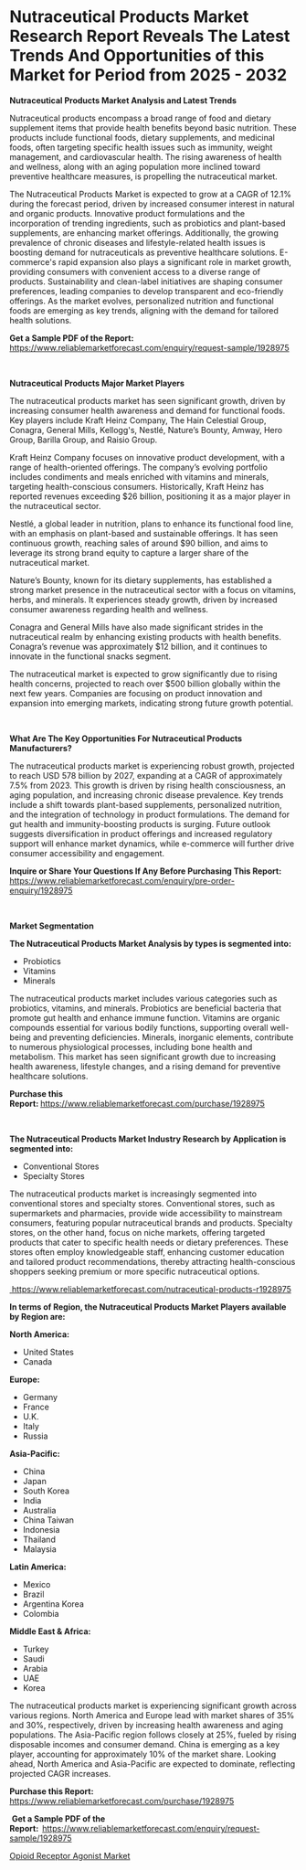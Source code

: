 <p><h1>Nutraceutical Products Market Research Report Reveals The Latest Trends And Opportunities of this Market for Period from 2025 - 2032</h1></p><p><strong>Nutraceutical Products Market Analysis and Latest Trends</strong></p>
<p><p>Nutraceutical products encompass a broad range of food and dietary supplement items that provide health benefits beyond basic nutrition. These products include functional foods, dietary supplements, and medicinal foods, often targeting specific health issues such as immunity, weight management, and cardiovascular health. The rising awareness of health and wellness, along with an aging population more inclined toward preventive healthcare measures, is propelling the nutraceutical market.</p><p>The Nutraceutical Products Market is expected to grow at a CAGR of 12.1% during the forecast period, driven by increased consumer interest in natural and organic products. Innovative product formulations and the incorporation of trending ingredients, such as probiotics and plant-based supplements, are enhancing market offerings. Additionally, the growing prevalence of chronic diseases and lifestyle-related health issues is boosting demand for nutraceuticals as preventive healthcare solutions. E-commerce's rapid expansion also plays a significant role in market growth, providing consumers with convenient access to a diverse range of products. Sustainability and clean-label initiatives are shaping consumer preferences, leading companies to develop transparent and eco-friendly offerings. As the market evolves, personalized nutrition and functional foods are emerging as key trends, aligning with the demand for tailored health solutions.</p></p>
<p><strong>Get a Sample PDF of the Report:&nbsp;</strong> <a href="https://www.reliablemarketforecast.com/enquiry/request-sample/1928975?utm_campaign=2758&utm_medium=2&utm_source=Github&utm_content=ia&utm_term=08032025&utm_id=nutraceutical-products">https://www.reliablemarketforecast.com/enquiry/request-sample/1928975</a></p>
<p>&nbsp;</p>
<p><strong>Nutraceutical Products Major Market Players</strong></p>
<p><p>The nutraceutical products market has seen significant growth, driven by increasing consumer health awareness and demand for functional foods. Key players include Kraft Heinz Company, The Hain Celestial Group, Conagra, General Mills, Kellogg's, Nestlé, Nature’s Bounty, Amway, Hero Group, Barilla Group, and Raisio Group.</p><p>Kraft Heinz Company focuses on innovative product development, with a range of health-oriented offerings. The company’s evolving portfolio includes condiments and meals enriched with vitamins and minerals, targeting health-conscious consumers. Historically, Kraft Heinz has reported revenues exceeding $26 billion, positioning it as a major player in the nutraceutical sector.</p><p>Nestlé, a global leader in nutrition, plans to enhance its functional food line, with an emphasis on plant-based and sustainable offerings. It has seen continuous growth, reaching sales of around $90 billion, and aims to leverage its strong brand equity to capture a larger share of the nutraceutical market.</p><p>Nature’s Bounty, known for its dietary supplements, has established a strong market presence in the nutraceutical sector with a focus on vitamins, herbs, and minerals. It experiences steady growth, driven by increased consumer awareness regarding health and wellness.</p><p>Conagra and General Mills have also made significant strides in the nutraceutical realm by enhancing existing products with health benefits. Conagra’s revenue was approximately $12 billion, and it continues to innovate in the functional snacks segment.</p><p>The nutraceutical market is expected to grow significantly due to rising health concerns, projected to reach over $500 billion globally within the next few years. Companies are focusing on product innovation and expansion into emerging markets, indicating strong future growth potential.</p></p>
<p>&nbsp;</p>
<p><strong>What Are The Key Opportunities For Nutraceutical Products Manufacturers?</strong></p>
<p><p>The nutraceutical products market is experiencing robust growth, projected to reach USD 578 billion by 2027, expanding at a CAGR of approximately 7.5% from 2023. This growth is driven by rising health consciousness, an aging population, and increasing chronic disease prevalence. Key trends include a shift towards plant-based supplements, personalized nutrition, and the integration of technology in product formulations. The demand for gut health and immunity-boosting products is surging. Future outlook suggests diversification in product offerings and increased regulatory support will enhance market dynamics, while e-commerce will further drive consumer accessibility and engagement.</p></p>
<p><strong>Inquire or Share Your Questions If Any Before Purchasing This Report:</strong> <a href="https://www.reliablemarketforecast.com/enquiry/pre-order-enquiry/1928975?utm_campaign=2758&utm_medium=2&utm_source=Github&utm_content=ia&utm_term=08032025&utm_id=nutraceutical-products">https://www.reliablemarketforecast.com/enquiry/pre-order-enquiry/1928975</a></p>
<p>&nbsp;</p>
<p><strong>Market Segmentation</strong></p>
<p><strong>The Nutraceutical Products Market Analysis by types is segmented into:</strong></p>
<p><ul><li>Probiotics</li><li>Vitamins</li><li>Minerals</li></ul></p>
<p><p>The nutraceutical products market includes various categories such as probiotics, vitamins, and minerals. Probiotics are beneficial bacteria that promote gut health and enhance immune function. Vitamins are organic compounds essential for various bodily functions, supporting overall well-being and preventing deficiencies. Minerals, inorganic elements, contribute to numerous physiological processes, including bone health and metabolism. This market has seen significant growth due to increasing health awareness, lifestyle changes, and a rising demand for preventive healthcare solutions.</p></p>
<p><strong>Purchase this Report:&nbsp;</strong><a href="https://www.reliablemarketforecast.com/purchase/1928975?utm_campaign=2758&utm_medium=2&utm_source=Github&utm_content=ia&utm_term=08032025&utm_id=nutraceutical-products">https://www.reliablemarketforecast.com/purchase/1928975</a></p>
<p>&nbsp;</p>
<p><strong>The Nutraceutical Products Market Industry Research by Application is segmented into:</strong></p>
<p><ul><li>Conventional Stores</li><li>Specialty Stores</li></ul></p>
<p><p>The nutraceutical products market is increasingly segmented into conventional stores and specialty stores. Conventional stores, such as supermarkets and pharmacies, provide wide accessibility to mainstream consumers, featuring popular nutraceutical brands and products. Specialty stores, on the other hand, focus on niche markets, offering targeted products that cater to specific health needs or dietary preferences. These stores often employ knowledgeable staff, enhancing customer education and tailored product recommendations, thereby attracting health-conscious shoppers seeking premium or more specific nutraceutical options.</p></p>
<p><a href="https://www.reliablemarketforecast.com/nutraceutical-products-r1928975?utm_campaign=2758&utm_medium=2&utm_source=Github&utm_content=ia&utm_term=08032025&utm_id=nutraceutical-products">&nbsp;https://www.reliablemarketforecast.com/nutraceutical-products-r1928975</a></p>
<p><strong>In terms of Region, the Nutraceutical Products Market Players available by Region are:</strong></p>
<p>
    <p> <strong> North America: </strong>
        <ul>
            <li>United States</li>
            <li>Canada</li>
        </ul>
        </p> 
    <p> <strong> Europe: </strong>
        <ul>
            <li>Germany</li>
            <li>France</li>
            <li>U.K.</li>
            <li>Italy</li>
            <li>Russia</li>
        </ul>
        </p> 
    <p> <strong> Asia-Pacific: </strong>
        <ul>
            <li>China</li>
            <li>Japan</li>
            <li>South Korea</li>
            <li>India</li>
            <li>Australia</li>
            <li>China Taiwan</li>
            <li>Indonesia</li>
            <li>Thailand</li>
            <li>Malaysia</li>
        </ul>
        </p> 
    <p> <strong> Latin America: </strong>
        <ul>
            <li>Mexico</li>
            <li>Brazil</li>
            <li>Argentina Korea</li>
            <li>Colombia</li>
        </ul>
        </p> 
    <p> <strong> Middle East & Africa: </strong>
        <ul>
            <li>Turkey</li>
            <li>Saudi</li>
            <li>Arabia</li>
            <li>UAE</li>
            <li>Korea</li>
        </ul>
    </p>
    </p>
<p><p>The nutraceutical products market is experiencing significant growth across various regions. North America and Europe lead with market shares of 35% and 30%, respectively, driven by increasing health awareness and aging populations. The Asia-Pacific region follows closely at 25%, fueled by rising disposable incomes and consumer demand. China is emerging as a key player, accounting for approximately 10% of the market share. Looking ahead, North America and Asia-Pacific are expected to dominate, reflecting projected CAGR increases.</p></p>
<p><strong>Purchase this Report: </strong><a href="https://www.reliablemarketforecast.com/purchase/1928975?utm_campaign=2758&utm_medium=2&utm_source=Github&utm_content=ia&utm_term=08032025&utm_id=nutraceutical-products">https://www.reliablemarketforecast.com/purchase/1928975</a></p>
<p>&nbsp;<strong>Get a Sample PDF of the Report:&nbsp;&nbsp;</strong><a href="https://www.reliablemarketforecast.com/enquiry/request-sample/1928975?utm_campaign=2758&utm_medium=2&utm_source=Github&utm_content=ia&utm_term=08032025&utm_id=nutraceutical-products">https://www.reliablemarketforecast.com/enquiry/request-sample/1928975</a></p>
<p><strong></strong></p>
<p><p><a href="https://github.com/watzondechao/Market-Research-Report-List-1/blob/main/opioid-receptor-agonist-market.md?utm_campaign=2758&utm_medium=2&utm_source=Github&utm_content=ia&utm_term=08032025&utm_id=nutraceutical-products">Opioid Receptor Agonist Market</a></p></p>